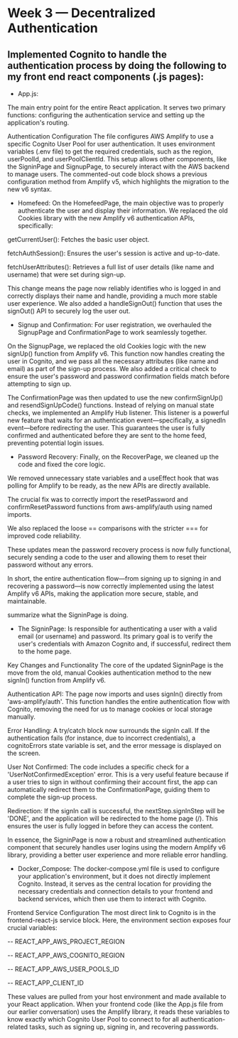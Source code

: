 # Week 3 — Decentralized Authentication

## Implemented Cognito to handle the authentication process by doing the following to my front end react components (.js pages):

- App.js: 

The main entry point for the entire React application. It serves two primary functions: configuring the authentication service and setting up the application's routing.

Authentication Configuration
The file configures AWS Amplify to use a specific Cognito User Pool for user authentication. It uses environment variables (.env file) to get the required credentials, such as the region, userPoolId, and userPoolClientId. This setup allows other components, like the SigninPage and SignupPage, to securely interact with the AWS backend to manage users. The commented-out code block shows a previous configuration method from Amplify v5, which highlights the migration to the new v6 syntax.

- Homefeed:
On the HomefeedPage, the main objective was to properly authenticate the user and display their information. We replaced the old Cookies library with the new Amplify v6 authentication APIs, specifically:

getCurrentUser(): Fetches the basic user object.

fetchAuthSession(): Ensures the user's session is active and up-to-date.

fetchUserAttributes(): Retrieves a full list of user details (like name and username) that were set during sign-up.

This change means the page now reliably identifies who is logged in and correctly displays their name and handle, providing a much more stable user experience. We also added a handleSignOut() function that uses the signOut() API to securely log the user out.

- Signup and Confirmation:
For user registration, we overhauled the SignupPage and ConfirmationPage to work seamlessly together.

On the SignupPage, we replaced the old Cookies logic with the new signUp() function from Amplify v6. This function now handles creating the user in Cognito, and we pass all the necessary attributes (like name and email) as part of the sign-up process. We also added a critical check to ensure the user's password and password confirmation fields match before attempting to sign up.

The ConfirmationPage was then updated to use the new confirmSignUp() and resendSignUpCode() functions. Instead of relying on manual state checks, we implemented an Amplify Hub listener. This listener is a powerful new feature that waits for an authentication event—specifically, a signedIn event—before redirecting the user. This guarantees the user is fully confirmed and authenticated before they are sent to the home feed, preventing potential login issues.

- Password Recovery:
Finally, on the RecoverPage, we cleaned up the code and fixed the core logic.

We removed unnecessary state variables and a useEffect hook that was polling for Amplify to be ready, as the new APIs are directly available.

The crucial fix was to correctly import the resetPassword and confirmResetPassword functions from aws-amplify/auth using named imports.

We also replaced the loose == comparisons with the stricter === for improved code reliability.

These updates mean the password recovery process is now fully functional, securely sending a code to the user and allowing them to reset their password without any errors.

In short, the entire authentication flow—from signing up to signing in and recovering a password—is now correctly implemented using the latest Amplify v6 APIs, making the application more secure, stable, and maintainable.

summarize what the SigninPage is doing.

- The SigninPage:
Is responsible for authenticating a user with a valid email (or username) and password. Its primary goal is to verify the user's credentials with Amazon Cognito and, if successful, redirect them to the home page.

Key Changes and Functionality
The core of the updated SigninPage is the move from the old, manual Cookies authentication method to the new signIn() function from Amplify v6.

Authentication API: The page now imports and uses signIn() directly from 'aws-amplify/auth'. This function handles the entire authentication flow with Cognito, removing the need for us to manage cookies or local storage manually.

Error Handling: A try/catch block now surrounds the signIn call. If the authentication fails (for instance, due to incorrect credentials), a cognitoErrors state variable is set, and the error message is displayed on the screen.

User Not Confirmed: The code includes a specific check for a 'UserNotConfirmedException' error. This is a very useful feature because if a user tries to sign in without confirming their account first, the app can automatically redirect them to the ConfirmationPage, guiding them to complete the sign-up process.

Redirection: If the signIn call is successful, the nextStep.signInStep will be 'DONE', and the application will be redirected to the home page (/). This ensures the user is fully logged in before they can access the content.

In essence, the SigninPage is now a robust and streamlined authentication component that securely handles user logins using the modern Amplify v6 library, providing a better user experience and more reliable error handling.

 - Docker_Compose:
The docker-compose.yml file is used to configure your application's environment, but it does not directly implement Cognito. Instead, it serves as the central location for providing the necessary credentials and connection details to your frontend and backend services, which then use them to interact with Cognito.

Frontend Service Configuration
The most direct link to Cognito is in the frontend-react-js service block. Here, the environment section exposes four crucial variables:

-- REACT_APP_AWS_PROJECT_REGION

-- REACT_APP_AWS_COGNITO_REGION

-- REACT_APP_AWS_USER_POOLS_ID

-- REACT_APP_CLIENT_ID

These values are pulled from your host environment and made available to your React application. When your frontend code (like the App.js file from our earlier conversation) uses the Amplify library, it reads these variables to know exactly which Cognito User Pool to connect to for all authentication-related tasks, such as signing up, signing in, and recovering passwords.
